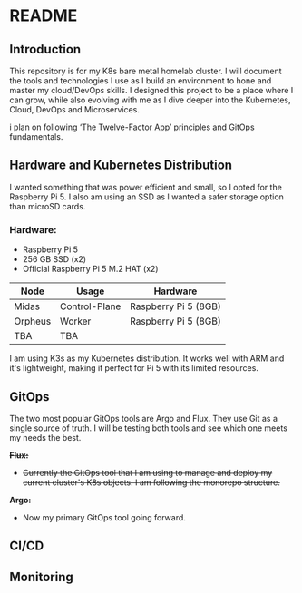 # README

## Introduction

This repository is for my K8s bare metal homelab cluster. I will document the tools and technologies I use as I build an environment to hone and master my cloud/DevOps skills. I designed this project to be a place where I can grow, while also evolving with me as I dive deeper into the Kubernetes, Cloud, DevOps and Microservices.

i plan on following  ‘The Twelve-Factor App’ principles and GitOps fundamentals.

## Hardware and Kubernetes Distribution

I  wanted something that was power efficient and small, so I opted for the Raspberry Pi 5. I also am using an SSD as I wanted a safer storage option than microSD cards.

### Hardware:

- Raspberry Pi 5
- 256 GB SSD (x2)
- Official Raspberry Pi 5 M.2 HAT (x2)

| Node | Usage | Hardware |
| --- | --- | --- |
| Midas | Control-Plane | Raspberry Pi 5 (8GB) |
| Orpheus | Worker  | Raspberry Pi 5 (8GB) |
| TBA | TBA |  |

I am using K3s as my Kubernetes distribution. It works well with ARM and it's lightweight, making it perfect for Pi 5 with its limited resources.

## GitOps

The two most popular GitOps tools are Argo and Flux. They use Git as a single source of truth. I will be testing both tools and see which one meets my needs the best.

**~~Flux:~~**

- ~~Currently the GitOps tool that I am using to manage and deploy my current cluster's K8s objects. I am following the monorepo structure.~~

**Argo:**

- Now my primary GitOps tool going forward.

## CI/CD

## Monitoring